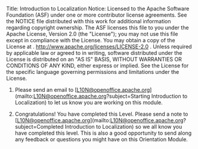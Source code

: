 Title:     Introduction to Localization
Notice:    Licensed to the Apache Software Foundation (ASF) under one
           or more contributor license agreements.  See the NOTICE file
           distributed with this work for additional information
           regarding copyright ownership.  The ASF licenses this file
           to you under the Apache License, Version 2.0 (the
           "License"); you may not use this file except in compliance
           with the License.  You may obtain a copy of the License at
           .
             http://www.apache.org/licenses/LICENSE-2.0
           .
           Unless required by applicable law or agreed to in writing,
           software distributed under the License is distributed on an
           "AS IS" BASIS, WITHOUT WARRANTIES OR CONDITIONS OF ANY
           KIND, either express or implied.  See the License for the
           specific language governing permissions and limitations
           under the License.

1. Please send an email to [L10N@openoffice.apache.org](mailto:L10N@openoffice.apache.org?subject=Starting Introduction to Localization) to let us know you are working on this module.

1. Congratulations!  You have completed this Level. Please send a note to [L10N@openoffice.apache.org](mailto:L10N@openoffice.apache.org?subject=Completed Introduction to Localization) so we all know you have completed this level. This is also a good opportunity to send along any feedback or questions you might have on this Orientation Module.
